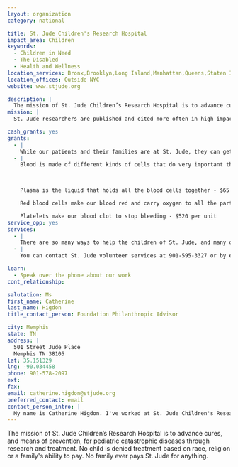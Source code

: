 ```yaml
---
layout: organization
category: national

title: St. Jude Children's Research Hospital
impact_area: Children
keywords: 
  - Children in Need
  - The Disabled
  - Health and Wellness
location_services: Bronx,Brooklyn,Long Island,Manhattan,Queens,Staten Island,Greater New York,Outside NYC
location_offices: Outside NYC
website: www.stjude.org

description: |
  The mission of St. Jude Children’s Research Hospital is to advance cures, and means of prevention, for pediatric catastrophic diseases through research and treatment. No child is denied treatment based on race, religion or a family's ability to pay. No family ever pays St. Jude for anything.
mission: |
  St. Jude researchers are published and cited more often in high impact publications than any other private pediatric oncology research institution in America. St. Jude is a place where many doctors send some of their sickest patients and toughest cases. A place where cutting-edge research and revolutionary discoveries happen every day. We've built America's second-largest health-care charity so the science never stops.

cash_grants: yes
grants: 
  - |
    While our patients and their families are at St. Jude, they can get their meals at our cafeteria that offers everything from breakfast to dessert.  We give our patients and families meal cards, so their food is provided for free.  $20 will buy a card for one meal for both a patient and a parent.
  - |
    Blood is made of different kinds of cells that do very important things, like fight infections.  When someone has cancer, they often need extra blood cells, which can be given to them by doctors.

    

    Plasma is the liquid that holds all the blood cells together - $65 per unit 

    Red blood cells make our blood red and carry oxygen to all the parts of the body - $245 per unit 

    Platelets make our blood clot to stop bleeding - $520 per unit
service_opp: yes
services: 
  - |
    There are so many ways to help the children of St. Jude, and many of these ways are in your own community. You can run a race, ride a bike or tricycle, attend a walk-a-thon, or even complete some math problems through St. Jude Math-A-Thon. No matter how you help, your support will make a difference in the lives of children suffering from cancer and other catastrophic diseases.  For information - www.stjude.org/volunteers
  - |
    You can contact St. Jude volunteer services at 901-595-3327 or by email at volunteers@stjude.org

learn: 
  - Speak over the phone about our work
cont_relationship: 

salutation: Ms
first_name: Catherine
last_name: Higdon
title_contact_person: Foundation Philanthropic Advisor

city: Memphis
state: TN
address: |
  501 Street Jude Place  
  Memphis TN 38105
lat: 35.151329
lng: -90.034458
phone: 901-578-2097
ext: 
fax: 
email: catherine.higdon@stjude.org
preferred_contact: email
contact_person_intro: |
  My name is Catherine Higdon. I've worked at St. Jude Children's Research Hospital for 8 years.  I help raise money to provide treatment and care to St. Jude children who are battling cancer and other diseases.
---
```

The mission of St. Jude Children’s Research Hospital is to advance cures, and means of prevention, for pediatric catastrophic diseases through research and treatment. No child is denied treatment based on race, religion or a family's ability to pay. No family ever pays St. Jude for anything.